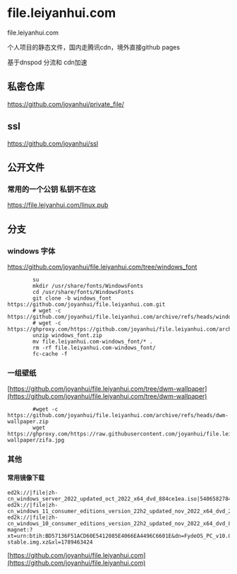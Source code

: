 # file.leiyanhui.com
file.leiyanhui.com

个人项目的静态文件，国内走腾讯cdn，境外直接github pages


基于dnspod 分流和 cdn加速
## 私密仓库
https://github.com/joyanhui/private_file/
## ssl
https://github.com/joyanhui/ssl
## 公开文件

### 常用的一个公钥  私钥不在这

https://file.leiyanhui.com/linux.pub 


## 分支

### windows 字体

https://github.com/joyanhui/file.leiyanhui.com/tree/windows_font

            su
            mkdir /usr/share/fonts/WindowsFonts
            cd /usr/share/fonts/WindowsFonts
            git clone -b windows_font https://github.com/joyanhui/file.leiyanhui.com.git
            # wget -c https://github.com/joyanhui/file.leiyanhui.com/archive/refs/heads/windows_font.zip
            # wget -c https://ghproxy.com/https://github.com/joyanhui/file.leiyanhui.com/archive/refs/heads/windows_font.zip
            unzip windows_font.zip
            mv file.leiyanhui.com-windows_font/* .
            rm -rf file.leiyanhui.com-windows_font/
            fc-cache -f

            

### 一组壁纸

[https://github.com/joyanhui/file.leiyanhui.com/tree/dwm-wallpaper](https://github.com/joyanhui/file.leiyanhui.com/tree/dwm-wallpaper)

            #wget -c https://github.com/joyanhui/file.leiyanhui.com/archive/refs/heads/dwm-wallpaper.zip
            wget https://ghproxy.com/https://raw.githubusercontent.com/joyanhui/file.leiyanhui.com/dwm-wallpaper/zifa.jpg
### 其他

#### 常用镜像下载
```
ed2k://|file|zh-cn_windows_server_2022_updated_oct_2022_x64_dvd_884ce1ea.iso|5406582784|E3E50341C9D3F8389F7ACACEA0D26843|/
ed2k://|file|zh-cn_windows_11_consumer_editions_version_22h2_updated_nov_2022_x64_dvd_2c7e96c3.iso|5673539584|EB8FF2B481BB6AFE71B2784C6485733B|/
ed2k://|file|zh-cn_windows_10_consumer_editions_version_22h2_updated_nov_2022_x64_dvd_8bb31339.iso|6085199872|8A30D55EC70B96F629491E830FE30B34|/
magnet:?xt=urn:btih:BD57136F51ACD60E5412085E4066EA4496C6601E&dn=FydeOS_PC_v10.0-stable.img.xz&xl=1789463424
```


[https://github.com/joyanhui/file.leiyanhui.com](https://github.com/joyanhui/file.leiyanhui.com)
